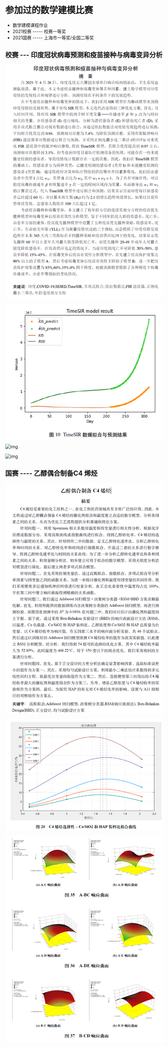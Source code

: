 # 参加过的数学建模比赛

- 数学建模课程作业 
- 2021校赛 ----- 校赛一等奖
- 2021国赛 ----- 上海市一等奖/全国二等奖



## 校赛 --- 印度冠状病毒预测和疫苗接种与病毒变异分析

![image-20211203103052676](image/image-20211203103052676-16384986569901.png)

![image-20211203103129773](image/image-20211203103129773-16384986920182.png)


![img](https://gitee.com/lilinfei314/PicGo/blob/master/pic/202201301930031.jpg)

![img](https://gitee.com/lilinfei314/PicGo/blob/master/pic/202201301930033.png)

## 国赛 ----  乙醇偶合制备C4 烯烃

![image-20211203103217176](image/image-20211203103217176-16384987390383.png)

![image-20211203103244094](image/image-20211203103244094-16384987659454.png)

![image-20211203103321120](image/image-20211203103321120-16384988033005.png)
